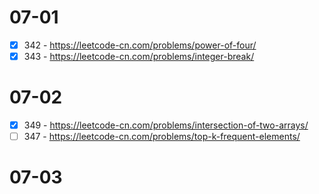# 07-01
* [x] 342 - https://leetcode-cn.com/problems/power-of-four/
* [x] 343 - https://leetcode-cn.com/problems/integer-break/

# 07-02
* [x] 349 - https://leetcode-cn.com/problems/intersection-of-two-arrays/
* [ ] 347 - https://leetcode-cn.com/problems/top-k-frequent-elements/

# 07-03
